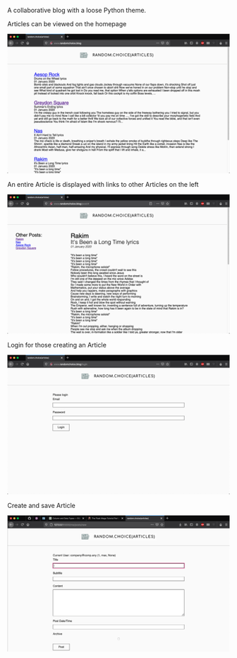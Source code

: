 A collaborative blog with a loose Python theme.

Articles can be viewed on the homepage
<div align="center">
   <img src = "app/static/images/home.png">
</div>

An entire Article is displayed with links to other Articles on the left
<div align="center">
   <img src = "app/static/images/article.png">
</div>

Login for those creating an Article
<div align="center">
   <img src = "app/static/images/login.png">
</div>

Create and save Article
<div align="center">
   <img src = "app/static/images/create_article.png">
</div>